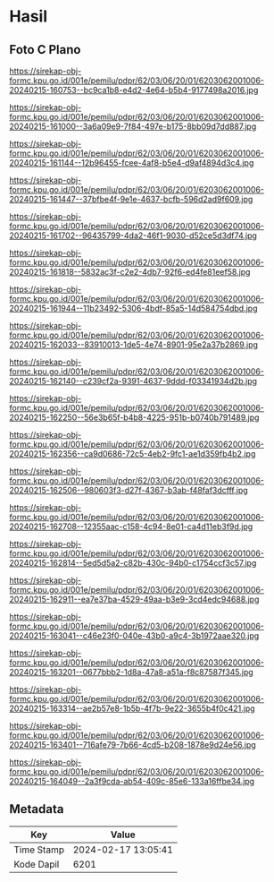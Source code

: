 # Hasil

## Foto C Plano

https://sirekap-obj-formc.kpu.go.id/001e/pemilu/pdpr/62/03/06/20/01/6203062001006-20240215-160753--bc9ca1b8-e4d2-4e64-b5b4-9177498a2016.jpg

https://sirekap-obj-formc.kpu.go.id/001e/pemilu/pdpr/62/03/06/20/01/6203062001006-20240215-161000--3a6a09e9-7f84-497e-b175-8bb09d7dd887.jpg

https://sirekap-obj-formc.kpu.go.id/001e/pemilu/pdpr/62/03/06/20/01/6203062001006-20240215-161144--12b96455-fcee-4af8-b5e4-d9af4894d3c4.jpg

https://sirekap-obj-formc.kpu.go.id/001e/pemilu/pdpr/62/03/06/20/01/6203062001006-20240215-161447--37bfbe4f-9e1e-4637-bcfb-596d2ad9f609.jpg

https://sirekap-obj-formc.kpu.go.id/001e/pemilu/pdpr/62/03/06/20/01/6203062001006-20240215-161702--96435799-4da2-46f1-9030-d52ce5d3df74.jpg

https://sirekap-obj-formc.kpu.go.id/001e/pemilu/pdpr/62/03/06/20/01/6203062001006-20240215-161818--5832ac3f-c2e2-4db7-92f6-ed4fe81eef58.jpg

https://sirekap-obj-formc.kpu.go.id/001e/pemilu/pdpr/62/03/06/20/01/6203062001006-20240215-161944--11b23492-5306-4bdf-85a5-14d584754dbd.jpg

https://sirekap-obj-formc.kpu.go.id/001e/pemilu/pdpr/62/03/06/20/01/6203062001006-20240215-162033--83910013-1de5-4e74-8901-95e2a37b2869.jpg

https://sirekap-obj-formc.kpu.go.id/001e/pemilu/pdpr/62/03/06/20/01/6203062001006-20240215-162140--c239cf2a-9391-4637-9ddd-f03341934d2b.jpg

https://sirekap-obj-formc.kpu.go.id/001e/pemilu/pdpr/62/03/06/20/01/6203062001006-20240215-162250--56e3b65f-b4b8-4225-951b-b0740b791489.jpg

https://sirekap-obj-formc.kpu.go.id/001e/pemilu/pdpr/62/03/06/20/01/6203062001006-20240215-162356--ca9d0686-72c5-4eb2-9fc1-ae1d359fb4b2.jpg

https://sirekap-obj-formc.kpu.go.id/001e/pemilu/pdpr/62/03/06/20/01/6203062001006-20240215-162506--980603f3-d27f-4367-b3ab-f48faf3dcfff.jpg

https://sirekap-obj-formc.kpu.go.id/001e/pemilu/pdpr/62/03/06/20/01/6203062001006-20240215-162708--12355aac-c158-4c94-8e01-ca4d11eb3f9d.jpg

https://sirekap-obj-formc.kpu.go.id/001e/pemilu/pdpr/62/03/06/20/01/6203062001006-20240215-162814--5ed5d5a2-c82b-430c-94b0-c1754ccf3c57.jpg

https://sirekap-obj-formc.kpu.go.id/001e/pemilu/pdpr/62/03/06/20/01/6203062001006-20240215-162911--ea7e37ba-4529-49aa-b3e9-3cd4edc94688.jpg

https://sirekap-obj-formc.kpu.go.id/001e/pemilu/pdpr/62/03/06/20/01/6203062001006-20240215-163041--c46e23f0-040e-43b0-a9c4-3b1972aae320.jpg

https://sirekap-obj-formc.kpu.go.id/001e/pemilu/pdpr/62/03/06/20/01/6203062001006-20240215-163201--0677bbb2-1d8a-47a8-a51a-f8c87587f345.jpg

https://sirekap-obj-formc.kpu.go.id/001e/pemilu/pdpr/62/03/06/20/01/6203062001006-20240215-163314--ae2b57e8-1b5b-4f7b-9e22-3655b4f0c421.jpg

https://sirekap-obj-formc.kpu.go.id/001e/pemilu/pdpr/62/03/06/20/01/6203062001006-20240215-163401--716afe79-7b66-4cd5-b208-1878e9d24e56.jpg

https://sirekap-obj-formc.kpu.go.id/001e/pemilu/pdpr/62/03/06/20/01/6203062001006-20240215-164049--2a3f9cda-ab54-409c-85e6-133a16ffbe34.jpg


## Metadata

| Key        | Value               |
| ---------- | ------------------- |
| Time Stamp | 2024-02-17 13:05:41 |
| Kode Dapil | 6201                |




